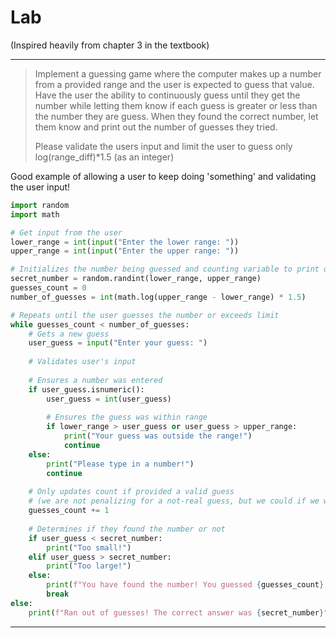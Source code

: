 # Lab

(Inspired heavily from chapter 3 in the textbook)

------

> Implement a guessing game where the computer makes up a number from a provided range and the user is expected to guess that value. 
> Have the user the ability to continuously guess until they get the number while letting them know if each guess is greater or less than the
> number they are guess. When they found the correct number, let them know and print out the number of guesses they tried.
> 
> Please validate the users input and limit the user to guess only log(range_diff)*1.5 (as an integer)

Good example of allowing a user to keep doing 'something' and validating the user input!

```python
import random
import math

# Get input from the user
lower_range = int(input("Enter the lower range: "))
upper_range = int(input("Enter the upper range: "))

# Initializes the number being guessed and counting variable to print out number of tries at the end
secret_number = random.randint(lower_range, upper_range)
guesses_count = 0
number_of_guesses = int(math.log(upper_range - lower_range) * 1.5)

# Repeats until the user guesses the number or exceeds limit
while guesses_count < number_of_guesses:
    # Gets a new guess
    user_guess = input("Enter your guess: ")
    
    # Validates user's input
    
    # Ensures a number was entered
    if user_guess.isnumeric():
        user_guess = int(user_guess)
        
        # Ensures the guess was within range
        if lower_range > user_guess or user_guess > upper_range:
            print("Your guess was outside the range!")
            continue
    else:
        print("Please type in a number!")
        continue
    
    # Only updates count if provided a valid guess
    # (we are not penalizing for a not-real guess, but we could if we wanted to)
    guesses_count += 1
    
    # Determines if they found the number or not
    if user_guess < secret_number:
        print("Too small!")
    elif user_guess > secret_number:
        print("Too large!")
    else:
        print(f"You have found the number! You guessed {guesses_count} times!")
        break
else:
    print(f"Ran out of guesses! The correct answer was {secret_number}")
```


----------

